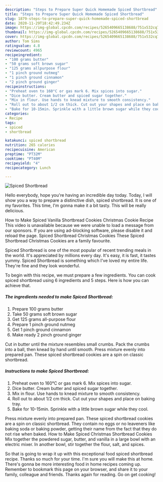 ```yaml
---
description: "Steps to Prepare Super Quick Homemade Spiced Shortbread"
title: "Steps to Prepare Super Quick Homemade Spiced Shortbread"
slug: 1879-steps-to-prepare-super-quick-homemade-spiced-shortbread
date: 2020-11-29T18:42:49.234Z
image: https://img-global.cpcdn.com/recipes/5265409665138688/751x532cq70/spiced-shortbread-recipe-main-photo.jpg
thumbnail: https://img-global.cpcdn.com/recipes/5265409665138688/751x532cq70/spiced-shortbread-recipe-main-photo.jpg
cover: https://img-global.cpcdn.com/recipes/5265409665138688/751x532cq70/spiced-shortbread-recipe-main-photo.jpg
author: Tom Sims
ratingvalue: 4.8
reviewcount: 4965
recipeingredient:
- "100 grams butter"
- "50 grams soft brown sugar"
- "125 grams allpurpose flour"
- "1 pinch ground nutmeg"
- "1 pinch ground cinnamon"
- "2 pinch ground ginger"
recipeinstructions:
- "Preheat oven to 160°C or gas mark 6. Mix spices into sugar."
- "Dice butter. Cream butter and spiced sugar together."
- "Mix in flour. Use hands to knead mixture to smooth consistency."
- "Roll out to about 1/2 cm thick. Cut out your shapes and place on baking tray."
- "Bake for 10-15min. Sprinkle with a little brown sugar while they cool."
categories:
- Recipe
tags:
- spiced
- shortbread

katakunci: spiced shortbread 
nutrition: 265 calories
recipecuisine: American
preptime: "PT32M"
cooktime: "PT40M"
recipeyield: "4"
recipecategory: Lunch

---
```



![Spiced Shortbread](https://img-global.cpcdn.com/recipes/5265409665138688/751x532cq70/spiced-shortbread-recipe-main-photo.jpg)

Hello everybody, hope you're having an incredible day today. Today, I will show you a way to prepare a distinctive dish, spiced shortbread. It is one of my favorites. This time, I'm gonna make it a bit tasty. This will be really delicious.

How to Make Spiced Vanilla Shortbread Cookies Christmas Cookie Recipe This video is unavailable because we were unable to load a message from our sponsors. If you are using ad-blocking software, please disable it and reload the page. Spiced Shortbread Christmas Cookies These Spiced Shortbread Christmas Cookies are a family favourite.

Spiced Shortbread is one of the most popular of recent trending meals in the world. It's appreciated by millions every day. It's easy, it is fast, it tastes yummy. Spiced Shortbread is something which I've loved my entire life. They're fine and they look wonderful.


To begin with this recipe, we must prepare a few ingredients. You can cook spiced shortbread using 6 ingredients and 5 steps. Here is how you can achieve that.

<!--inarticleads1-->

##### The ingredients needed to make Spiced Shortbread:

1. Prepare 100 grams butter
1. Take 50 grams soft brown sugar
1. Get 125 grams all-purpose flour
1. Prepare 1 pinch ground nutmeg
1. Get 1 pinch ground cinnamon
1. Make ready 2 pinch ground ginger


Cut in butter until the mixture resembles small crumbs. Pack the crumbs into a ball, then knead by hand until smooth. Press mixture evenly into prepared pan. These spiced shortbread cookies are a spin on classic shortbread. 

<!--inarticleads2-->

##### Instructions to make Spiced Shortbread:

1. Preheat oven to 160°C or gas mark 6. Mix spices into sugar.
1. Dice butter. Cream butter and spiced sugar together.
1. Mix in flour. Use hands to knead mixture to smooth consistency.
1. Roll out to about 1/2 cm thick. Cut out your shapes and place on baking tray.
1. Bake for 10-15min. Sprinkle with a little brown sugar while they cool.


Press mixture evenly into prepared pan. These spiced shortbread cookies are a spin on classic shortbread. They contain no eggs or no leaveners like baking soda or baking powder, getting their name from the fact that they do not rise when baked. How to Make Spiced Christmas Shortbread Cookies Mix together the powdered sugar, butter, and vanilla in a large bowl with an electric mixer. In another bowl, stir together the flour, salt, and spices. 

So that is going to wrap it up with this exceptional food spiced shortbread recipe. Thanks so much for your time. I'm sure you will make this at home. There's gonna be more interesting food in home recipes coming up. Remember to bookmark this page on your browser, and share it to your family, colleague and friends. Thanks again for reading. Go on get cooking!
